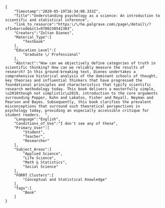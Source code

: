 
    {
        "Timestamp":"2020-05-19T16:34:08.333Z",
        "Title":"Understanding psychology as a science: An introduction to scientific and statistical inference",
        "link_to_resource":"https:\/\/he.palgrave.com\/page\/detail\/?sf1=barcode&st1=9780230542303",
        "Creators":"Zoltan Dienes",
        "Material_Type":[
            "Textbook"
        ],
        "Education_Level":[
            "Graduate \/ Professional"
        ],
        "Abstract":"How can we objectively define categories of truth in scientific thinking? How can we reliably measure the results of research? In this ground-breaking text, Dienes undertakes a comprehensive historical analysis of the dominant schools of thought, key theories and influential thinkers that have progressed the foundational principles and characteristics that typify scientific research methodology today. This book delivers a masterfully simple, \u2018though not simplistic\u2019, introduction to the core arguments surrounding Popper, Kuhn and Lakatos, Fisher and Royall, Neyman and Pearson and Bayes. Subsequently, this book clarifies the prevalent misconceptions that surround such theoretical perspectives in psychology today, providing an especially accessible critique for student readers.  ",
        "Language":"English",
        "Conditions_of_Use":"I don't see any of these",
        "Primary_User":[
            "Student",
            "Teacher",
            "Researcher"
        ],
        "Subject_Areas":[
            "Applied Science",
            "Life Science",
            "Math & Statistics",
            "Social Science"
        ],
        "FORRT_Clusters":[
            "Conceptual and Statistical Knowledge"
        ],
        "Tags":[
            "Book"
        ]
    }
